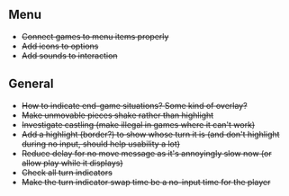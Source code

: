 ## Menu

- ~~Connect games to menu items properly~~
- ~~Add icons to options~~
- ~~Add sounds to interaction~~

## General

- ~~How to indicate end-game situations? Some kind of overlay?~~
- ~~Make unmovable pieces shake rather than highlight~~
- ~~Investigate castling (make illegal in games where it can't work)~~
- ~~Add a highlight (border?) to show whose turn it is (and don't highlight during no input, should help usability a lot)~~
- ~~Reduce delay for no move message as it's annoyingly slow now (or allow play while it displays)~~
- ~~Check all turn indicators~~
- ~~Make the turn indicator swap time be a no-input time for the player~~
